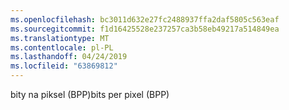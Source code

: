 ```yaml
---
ms.openlocfilehash: bc3011d632e27fc2488937ffa2daf5805c563eaf
ms.sourcegitcommit: f1d16425528e237257ca3b58eb49217a514849ea
ms.translationtype: MT
ms.contentlocale: pl-PL
ms.lasthandoff: 04/24/2019
ms.locfileid: "63869812"
---
```

<span data-ttu-id="91d94-101">bity na piksel (BPP)</span><span class="sxs-lookup"><span data-stu-id="91d94-101">bits per pixel (BPP)</span></span>